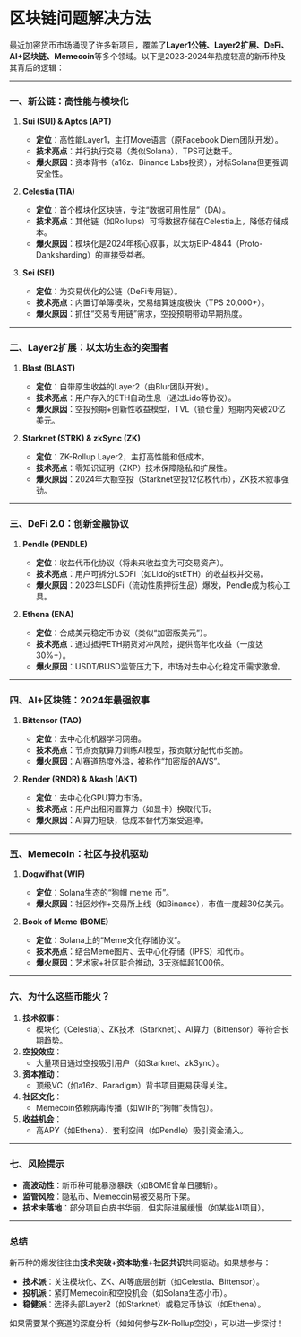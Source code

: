 # 区块链问题解决方法

最近加密货币市场涌现了许多新项目，覆盖了**Layer1公链、Layer2扩展、DeFi、AI+区块链、Memecoin**等多个领域。以下是2023-2024年热度较高的新币种及其背后的逻辑：

---

### 一、**新公链：高性能与模块化**
1. **Sui (SUI) & Aptos (APT)**
    - **定位**：高性能Layer1，主打Move语言（原Facebook Diem团队开发）。
    - **技术亮点**：并行执行交易（类似Solana），TPS可达数千。
    - **爆火原因**：资本背书（a16z、Binance Labs投资），对标Solana但更强调安全性。

2. **Celestia (TIA)**
    - **定位**：首个模块化区块链，专注“数据可用性层”（DA）。
    - **技术亮点**：其他链（如Rollups）可将数据存储在Celestia上，降低存储成本。
    - **爆火原因**：模块化是2024年核心叙事，以太坊EIP-4844（Proto-Danksharding）的直接受益者。

3. **Sei (SEI)**
   - **定位**：为交易优化的公链（DeFi专用链）。
   - **技术亮点**：内置订单簿模块，交易结算速度极快（TPS 20,000+）。
   - **爆火原因**：抓住“交易专用链”需求，空投预期带动早期热度。

---

### 二、**Layer2扩展：以太坊生态的突围者**
1. **Blast (BLAST)**
   - **定位**：自带原生收益的Layer2（由Blur团队开发）。
   - **技术亮点**：用户存入的ETH自动生息（通过Lido等协议）。
   - **爆火原因**：空投预期+创新性收益模型，TVL（锁仓量）短期内突破20亿美元。

2. **Starknet (STRK) & zkSync (ZK)**
   - **定位**：ZK-Rollup Layer2，主打高性能和低成本。
   - **技术亮点**：零知识证明（ZKP）技术保障隐私和扩展性。
   - **爆火原因**：2024年大额空投（Starknet空投12亿枚代币），ZK技术叙事强劲。

---

### 三、**DeFi 2.0：创新金融协议**
1. **Pendle (PENDLE)**
   - **定位**：收益代币化协议（将未来收益变为可交易资产）。
   - **技术亮点**：用户可拆分LSDFi（如Lido的stETH）的收益权并交易。
   - **爆火原因**：2023年LSDFi（流动性质押衍生品）爆发，Pendle成为核心工具。

2. **Ethena (ENA)**
   - **定位**：合成美元稳定币协议（类似“加密版美元”）。
   - **技术亮点**：通过抵押ETH期货对冲风险，提供高年化收益（一度达30%+）。
   - **爆火原因**：USDT/BUSD监管压力下，市场对去中心化稳定币需求激增。

---

### 四、**AI+区块链：2024年最强叙事**
1. **Bittensor (TAO)**
   - **定位**：去中心化机器学习网络。
   - **技术亮点**：节点贡献算力训练AI模型，按贡献分配代币奖励。
   - **爆火原因**：AI赛道热度外溢，被称作“加密版的AWS”。

2. **Render (RNDR) & Akash (AKT)**
   - **定位**：去中心化GPU算力市场。
   - **技术亮点**：用户出租闲置算力（如显卡）换取代币。
   - **爆火原因**：AI算力短缺，低成本替代方案受追捧。

---

### 五、**Memecoin：社区与投机驱动**
1. **Dogwifhat (WIF)**
   - **定位**：Solana生态的“狗帽 meme 币”。
   - **爆火原因**：社区炒作+交易所上线（如Binance），市值一度超30亿美元。

2. **Book of Meme (BOME)**
   - **定位**：Solana上的“Meme文化存储协议”。
   - **技术亮点**：结合Meme图片、去中心化存储（IPFS）和代币。
   - **爆火原因**：艺术家+社区联合推动，3天涨幅超1000倍。

---

### 六、**为什么这些币能火？**
1. **技术叙事**：
   - 模块化（Celestia）、ZK技术（Starknet）、AI算力（Bittensor）等符合长期趋势。
2. **空投效应**：
   - 大量项目通过空投吸引用户（如Starknet、zkSync）。
3. **资本推动**：
   - 顶级VC（如a16z、Paradigm）背书项目更易获得关注。
4. **社区文化**：
   - Memecoin依赖病毒传播（如WIF的“狗帽”表情包）。
5. **收益机会**：
   - 高APY（如Ethena）、套利空间（如Pendle）吸引资金涌入。

---

### 七、**风险提示**
- **高波动性**：新币种可能暴涨暴跌（如BOME曾单日腰斩）。
- **监管风险**：隐私币、Memecoin易被交易所下架。
- **技术未落地**：部分项目白皮书华丽，但实际进展缓慢（如某些AI项目）。

---

### 总结
新币种的爆发往往由**技术突破+资本助推+社区共识**共同驱动。如果想参与：
- **技术派**：关注模块化、ZK、AI等底层创新（如Celestia、Bittensor）。
- **投机派**：紧盯Memecoin和空投机会（如Solana生态小币）。
- **稳健派**：选择头部Layer2（如Starknet）或稳定币协议（如Ethena）。

如果需要某个赛道的深度分析（如如何参与ZK-Rollup空投），可以进一步探讨！